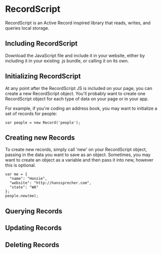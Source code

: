 RecordScript
============

RecordScript is an Active Record inspired library that reads, writes, and queries local storage.

Including RecordScript
------------

Download the JavaScript file and include it in your website, either by including it in your existing
.js bundle, or calling it on its own.

Initializing RecordScript
------------

At any point after the RecordScript JS is included on your page, you can create a new RecordScript object.
You'll probably want to create one RecordScript object for each type of data on your page or in your app.

For example, if you're coding an address book, you may want to initialize a set of records for people:

    var people = new Record('people');

Creating new Records
------------

To create new records, simply call 'new' on your RecordScript object, passing in the data you want to save
as an object. Sometimes, you may want to create an object as a variable and then pass it into new, however
this is optional.

    var me = {
      "name": "Honzie",
      "website": "http://hanssprecher.com",
      "state": "WA"
    };
    people.new(me);

Querying Records
------------



Updating Records
------------

Deleting Records
------------
